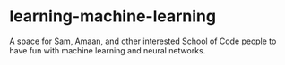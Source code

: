 # learning-machine-learning
A space for Sam, Amaan, and other interested School of Code people to have fun with machine learning and neural networks.

